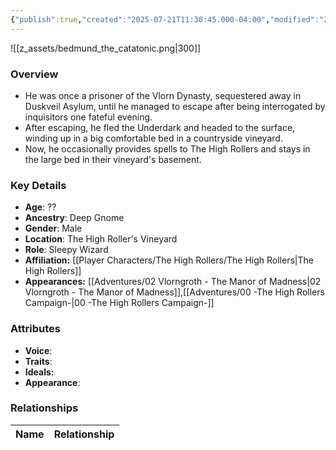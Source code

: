 ```yaml
---
{"publish":true,"created":"2025-07-21T11:30:45.000-04:00","modified":"2025-08-22T12:49:46.000-04:00","published":"2025-08-22T12:49:46.000-04:00","cssclasses":"","Age":"??","Ancestry":"Deep Gnome","Gender":"Male","Location":["The High Roller's Vineyard"],"Role":["Sleepy Wizard"],"Affiliation":["[[The High Rollers]]"],"Appearances":["[[02 Vlorngroth - The Manor of Madness]]","[[00 -The High Rollers Campaign-]]"]}
---
```



![[z_assets/bedmund_the_catatonic.png|300]]

### Overview
- He was once a prisoner of the Vlorn Dynasty, sequestered away in Duskveil Asylum, until he managed to escape after being interrogated by inquisitors one fateful evening.
- After escaping, he fled the Underdark and headed to the surface, winding up in a big comfortable bed in a countryside vineyard.
- Now, he occasionally provides spells to The High Rollers and stays in the large bed in their vineyard's basement.

### Key Details
- **Age**: ??
- **Ancestry**: Deep Gnome
- **Gender**: Male
- **Location**: The High Roller's Vineyard
- **Role**: Sleepy Wizard
- **Affiliation:** [[Player Characters/The High Rollers/The High Rollers\|The High Rollers]]
- **Appearances:** [[Adventures/02 Vlorngroth - The Manor of Madness\|02 Vlorngroth - The Manor of Madness]],[[Adventures/00 -The High Rollers Campaign-\|00 -The High Rollers Campaign-]]

### Attributes
- **Voice**: 
- **Traits**: 
- **Ideals:** 
- **Appearance**:

### Relationships

| Name  | Relationship |
| ----- | ------------ |
